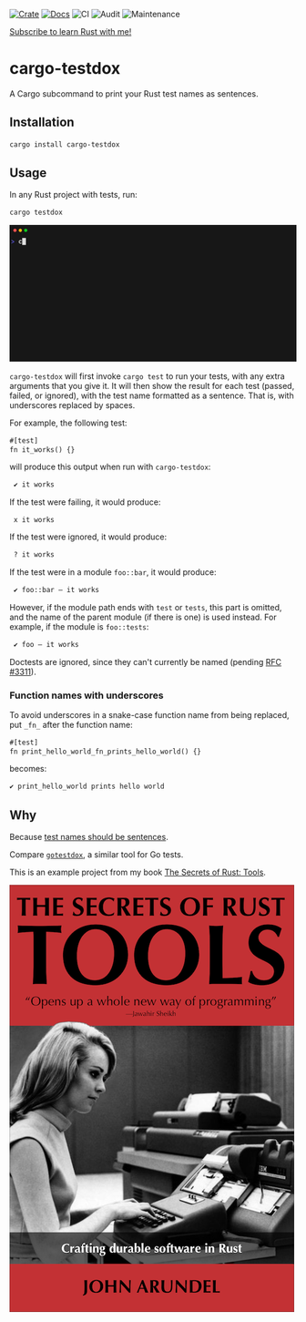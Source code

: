 [![Crate](https://img.shields.io/crates/v/cargo-testdox.svg)](https://crates.io/crates/cargo-testdox)
[![Docs](https://docs.rs/cargo-testdox/badge.svg)](https://docs.rs/cargo-testdox)
![CI](https://github.com/bitfield/cargo-testdox/actions/workflows/ci.yml/badge.svg)
![Audit](https://github.com/bitfield/cargo-testdox/actions/workflows/audit.yml/badge.svg)
![Maintenance](https://img.shields.io/badge/maintenance-actively--developed-brightgreen.svg)

[Subscribe to learn Rust with me!](https://bitfieldconsulting.com/subscribe)

# cargo-testdox

A Cargo subcommand to print your Rust test names as sentences.

## Installation

```sh
cargo install cargo-testdox
```

## Usage

In any Rust project with tests, run:

```sh
cargo testdox
```

![Animated demo](img/demo.gif)

`cargo-testdox` will first invoke `cargo test` to run your tests, with any extra arguments that you give it. It will then show the result for each test (passed, failed, or ignored), with the test name formatted as a sentence. That is, with underscores replaced by spaces.

For example, the following test:

```rust,ignore
#[test]
fn it_works() {}
```

will produce this output when run with `cargo-testdox`:

```txt
 ✔ it works
```

If the test were failing, it would produce:

```txt
 x it works
```

If the test were ignored, it would produce:

```txt
 ? it works
```

If the test were in a module `foo::bar`, it would produce:

```txt
 ✔ foo::bar — it works
```

However, if the module path ends with `test` or `tests`, this part is omitted, and the name of the parent module (if there is one) is used instead. For example, if the module is `foo::tests`:

```txt
 ✔ foo — it works
```

Doctests are ignored, since they can't currently be named (pending [RFC #3311](https://github.com/rust-lang/rfcs/pull/3311)).

### Function names with underscores

To avoid underscores in a snake-case function name from being replaced, put `_fn_` after the function name:

```rust,ignore
#[test]
fn print_hello_world_fn_prints_hello_world() {}
```

becomes:

```txt
✔ print_hello_world prints hello world
```

## Why

Because [test names should be sentences](https://bitfieldconsulting.com/posts/test-names).

Compare [`gotestdox`](https://github.com/bitfield/gotestdox), a similar tool for Go tests.

This is an example project from my book [The Secrets of Rust: Tools](https://bitfieldconsulting.com/books/rust-tools).

[![Secrets of Rust: Tools cover image](img/cover.png)](https://bitfieldconsulting.com/books/rust-tools)
